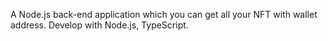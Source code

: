 A Node.js back-end application which you can get all your NFT with wallet address. Develop with Node.js, TypeScript.